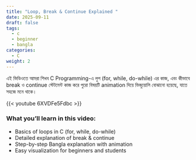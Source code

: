 ```yaml
---
title: "Loop, Break & Continue Explained "
date: 2025-09-11
draft: false
tags:
  - c
  - beginner
  - bangla
categories:
  - C
weight: 2
---
```


এই ভিডিওতে আমরা শিখব C Programming-এ লুপ (for, while, do-while) এর কাজ, এবং কীভাবে break ও continue স্টেটমেন্ট কাজ করে
পুরো বিষয়টি animation দিয়ে ভিজ্যুয়ালি বোঝানো হয়েছে, যাতে সহজে মনে থাকে।

{{< youtube 6XVDFe5Fdbc >}}

### What you’ll learn in this video:

- Basics of loops in C (for, while, do-while)
- Detailed explanation of break & continue
- Step-by-step Bangla explanation with animation
- Easy visualization for beginners and students
